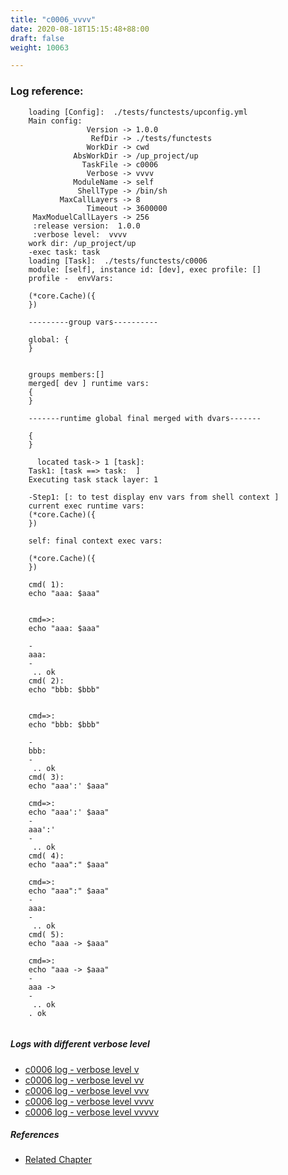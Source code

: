 ```yaml
---
title: "c0006_vvvv"
date: 2020-08-18T15:15:48+88:00
draft: false
weight: 10063

---
```


### Log reference: <no value>

```
    loading [Config]:  ./tests/functests/upconfig.yml
    Main config:
                 Version -> 1.0.0
                  RefDir -> ./tests/functests
                 WorkDir -> cwd
              AbsWorkDir -> /up_project/up
                TaskFile -> c0006
                 Verbose -> vvvv
              ModuleName -> self
               ShellType -> /bin/sh
           MaxCallLayers -> 8
                 Timeout -> 3600000
     MaxModuelCallLayers -> 256
     :release version:  1.0.0
     :verbose level:  vvvv
    work dir: /up_project/up
    -exec task: task
    loading [Task]:  ./tests/functests/c0006
    module: [self], instance id: [dev], exec profile: []
    profile -  envVars:
    
    (*core.Cache)({
    })
    
    ---------group vars----------
    
    global: {
    }
    
    
    groups members:[]
    merged[ dev ] runtime vars:
    {
    }
    
    -------runtime global final merged with dvars-------
    
    {
    }
    
      located task-> 1 [task]: 
    Task1: [task ==> task:  ]
    Executing task stack layer: 1
    
    -Step1: [: to test display env vars from shell context ]
    current exec runtime vars:
    (*core.Cache)({
    })
    
    self: final context exec vars:
    
    (*core.Cache)({
    })
    
    cmd( 1):
    echo "aaa: $aaa"
    
    
    cmd=>:
    echo "aaa: $aaa"
    
    -
    aaa: 
    -
     .. ok
    cmd( 2):
    echo "bbb: $bbb"
    
    
    cmd=>:
    echo "bbb: $bbb"
    
    -
    bbb: 
    -
     .. ok
    cmd( 3):
    echo "aaa':' $aaa"
    
    cmd=>:
    echo "aaa':' $aaa"
    -
    aaa':' 
    -
     .. ok
    cmd( 4):
    echo "aaa":" $aaa"
    
    cmd=>:
    echo "aaa":" $aaa"
    -
    aaa: 
    -
     .. ok
    cmd( 5):
    echo "aaa -> $aaa"
    
    cmd=>:
    echo "aaa -> $aaa"
    -
    aaa -> 
    -
     .. ok
    . ok
    
```

##### Logs with different verbose level
* [c0006 log - verbose level v](../../logs/c0006_v)
* [c0006 log - verbose level vv](../../logs/c0006_vv)
* [c0006 log - verbose level vvv](../../logs/c0006_vvv)
* [c0006 log - verbose level vvvv](../../logs/c0006_vvvv)
* [c0006 log - verbose level vvvvv](../../logs/c0006_vvvvv)

##### References
* [Related Chapter](../../quick-start/c0006)
